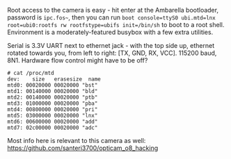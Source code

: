 Root access to the camera is easy - hit enter at the Ambarella bootloader, password is `ipc.fos~`, then you can run `boot console=ttyS0 ubi.mtd=lnx root=ubi0:rootfs rw rootfstype=ubifs init=/bin/sh` to boot to a root shell. Environment is a moderately-featured busybox with a few extra utilities.

Serial is 3.3V UART next to ethernet jack - with the top side up, ethernet rotated towards you, from left to right: [TX, GND, RX, VCC]. 115200 baud, 8N1. Hardware flow control might have to be off?

```
# cat /proc/mtd
dev:    size   erasesize  name
mtd0: 00020000 00020000 "bst"
mtd1: 00140000 00020000 "bld"
mtd2: 00140000 00020000 "ptb"
mtd3: 01000000 00020000 "pba"
mtd4: 00800000 00020000 "pri"
mtd5: 03000000 00020000 "lnx"
mtd6: 00600000 00020000 "add"
mtd7: 02c00000 00020000 "adc"
```

Most info here is relevant to this camera as well: https://github.com/santeri3700/opticam_o8_hacking
